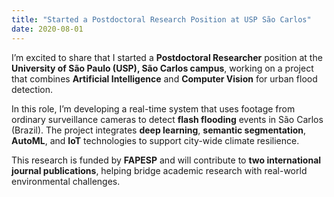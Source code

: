 ```yaml
---
title: "Started a Postdoctoral Research Position at USP São Carlos"
date: 2020-08-01
---
```


I’m excited to share that I started a **Postdoctoral Researcher** position at the **University of São Paulo (USP), São Carlos campus**, working on a project that combines **Artificial Intelligence** and **Computer Vision** for urban flood detection.

In this role, I’m developing a real-time system that uses footage from ordinary surveillance cameras to detect **flash flooding** events in São Carlos (Brazil). The project integrates **deep learning**, **semantic segmentation**, **AutoML**, and **IoT** technologies to support city-wide climate resilience.

This research is funded by **FAPESP** and will contribute to **two international journal publications**, helping bridge academic research with real-world environmental challenges.
